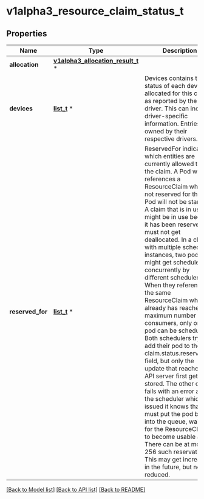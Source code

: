 # v1alpha3_resource_claim_status_t

## Properties
Name | Type | Description | Notes
------------ | ------------- | ------------- | -------------
**allocation** | [**v1alpha3_allocation_result_t**](v1alpha3_allocation_result.md) \* |  | [optional] 
**devices** | [**list_t**](v1alpha3_allocated_device_status.md) \* | Devices contains the status of each device allocated for this claim, as reported by the driver. This can include driver-specific information. Entries are owned by their respective drivers. | [optional] 
**reserved_for** | [**list_t**](v1alpha3_resource_claim_consumer_reference.md) \* | ReservedFor indicates which entities are currently allowed to use the claim. A Pod which references a ResourceClaim which is not reserved for that Pod will not be started. A claim that is in use or might be in use because it has been reserved must not get deallocated.  In a cluster with multiple scheduler instances, two pods might get scheduled concurrently by different schedulers. When they reference the same ResourceClaim which already has reached its maximum number of consumers, only one pod can be scheduled.  Both schedulers try to add their pod to the claim.status.reservedFor field, but only the update that reaches the API server first gets stored. The other one fails with an error and the scheduler which issued it knows that it must put the pod back into the queue, waiting for the ResourceClaim to become usable again.  There can be at most 256 such reservations. This may get increased in the future, but not reduced. | [optional] 

[[Back to Model list]](../README.md#documentation-for-models) [[Back to API list]](../README.md#documentation-for-api-endpoints) [[Back to README]](../README.md)


